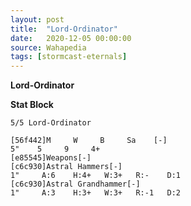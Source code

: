 ```yaml
---
layout: post
title:  "Lord-Ordinator"
date:   2020-12-05 00:00:00
source: Wahapedia
tags: [stormcast-eternals]
---
```


**Lord-Ordinator**

**Stat Block**
```
5/5 Lord-Ordinator
```

```
[56f442]M     W     B     Sa    [-]
5"    5     9     4+    
[e85545]Weapons[-]
[c6c930]Astral Hammers[-]
1"     A:6    H:4+   W:3+   R:-    D:1   
[c6c930]Astral Grandhammer[-]
1"     A:3    H:3+   W:3+   R:-1   D:2   
```
    